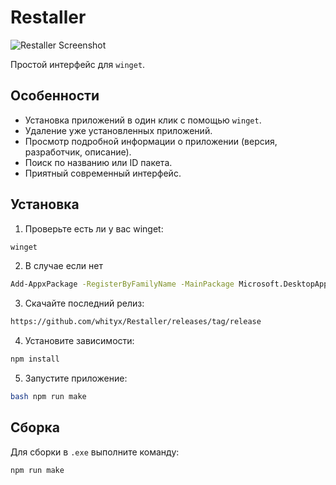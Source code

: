 # Restaller

![Restaller Screenshot](https://i.imgur.com/ZnmRD9M.png)

Простой интерфейс для `winget`. 

## Особенности

-   Установка приложений в один клик с помощью `winget`.
-   Удаление уже установленных приложений.
-   Просмотр подробной информации о приложении (версия, разработчик, описание).
-   Поиск по названию или ID пакета.
-   Приятный современный интерфейс.


## Установка

1. Проверьте есть ли у вас winget: 
```bash
winget
```
2. В случае если нет
```bash
Add-AppxPackage -RegisterByFamilyName -MainPackage Microsoft.DesktopAppInstaller_8wekyb3d8bbwe
```
3.  Скачайте последний релиз:
```bash
https://github.com/whityx/Restaller/releases/tag/release
```
4.  Установите зависимости:
```bash
npm install
```
5.  Запустите приложение:
```bash
bash npm run make
```
## Сборка 

Для сборки в `.exe`  выполните команду: 

```bash
npm run make
